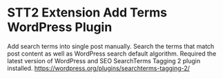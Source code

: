 # STT2 Extension Add Terms WordPress Plugin
Add search terms into single post manually. Search the terms that match post content as well as WordPress search default algorithm. Required the latest version of WordPress and SEO SearchTerms Tagging 2 plugin installed. https://wordpress.org/plugins/searchterms-tagging-2/
